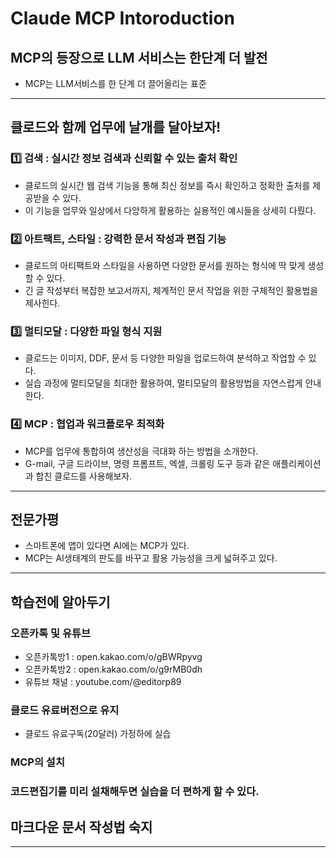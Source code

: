 # Claude MCP Intoroduction

## MCP의 등장으로 LLM 서비스는 한단계 더 발전

- MCP는 LLM서비스를 한 단계 더 끌어올리는 표준

---
## 클로드와 함께 업무에 날개를 달아보자!

### 1️⃣ 검색 : 실시간 정보 검색과 신뢰할 수 있는 출처 확인
- 클로드의 실시간 웹 검색 기능을 통해 최신 정보를 즉시 확인하고 정확한 출처를 제공받을 수 있다.
- 이 기능을 업무와 일상에서 다앙하게 활용하는 실용적인 예시들을 상세히 다뤘다.

### 2️⃣ 아트팩트, 스타일 : 강력한 문서 작성과 편집 기능
- 클로드의 아티팩트와 스타일을 사용하면 다양한 문서를 원하는 형식에 딱 맞게 생성할 수 있다.
- 긴 글 작성부터 복잡한 보고서까지, 체계적인 문서 작업을 위한 구체적인 활용법을 제사힌다.

### 3️⃣ 멀티모달 : 다양한 파일 형식 지원
- 클로드는 이미지, DDF, 문서 등 다양한 파일을 업로드하여 분석하고 작업할 수 있다.
- 실습 과정에 멀티모달을 최대한 활용하여, 멀티모달의 활용방법을 자연스럽게 안내한다.

### 4️⃣ MCP : 협업과 워크플로우 최적화 
- MCP를 업무에 통합하여 생산성을 극대화 하는 방법을 소개한다.
- G-mail, 구글 드라이브, 명령 프롬프트, 엑셀, 크롤링 도구 등과 같은 애플리케이션과 합친 클로드를 사용해보자.

---
## 전문가평

- 스마트폰에 앱이 있다면 AI에는 MCP가 있다. 
- MCP는 AI생태계의 판도를 바꾸고 활용 가능성을 크게 넓혀주고 있다.

---
## 학습전에 알아두기

### 오픈카톡 및 유튜브
- 오픈카톡방1 : open.kakao.com/o/gBWRpyvg
- 오픈카톡방2 : open.kakao.com/o/g9rMB0dh
- 유튜브 채널 : youtube.com/@editorp89

### 클로드 유료버전으로 유지
- 클로드 유료구독(20달러) 가정하에 실습


### MCP의 설치


### 코드편집기를 미리 설채해두면 실습을 더 편하게 할 수 있다.


## 마크다운 문서 작성법 숙지


---